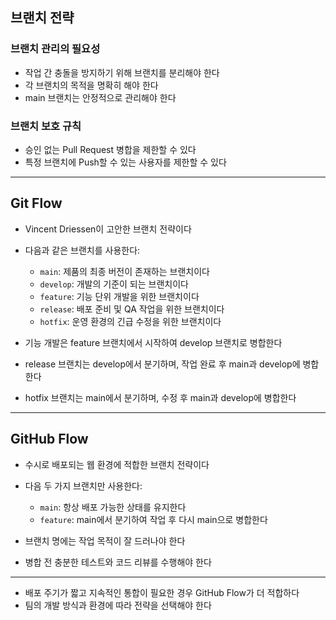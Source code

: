 ## 브랜치 전략

### 브랜치 관리의 필요성
- 작업 간 충돌을 방지하기 위해 브랜치를 분리해야 한다  
- 각 브랜치의 목적을 명확히 해야 한다  
- main 브랜치는 안정적으로 관리해야 한다

### 브랜치 보호 규칙
- 승인 없는 Pull Request 병합을 제한할 수 있다  
- 특정 브랜치에 Push할 수 있는 사용자를 제한할 수 있다

---

## Git Flow

- Vincent Driessen이 고안한 브랜치 전략이다  
- 다음과 같은 브랜치를 사용한다:
  - `main`: 제품의 최종 버전이 존재하는 브랜치이다
  - `develop`: 개발의 기준이 되는 브랜치이다
  - `feature`: 기능 단위 개발을 위한 브랜치이다
  - `release`: 배포 준비 및 QA 작업을 위한 브랜치이다
  - `hotfix`: 운영 환경의 긴급 수정을 위한 브랜치이다

- 기능 개발은 feature 브랜치에서 시작하여 develop 브랜치로 병합한다  
- release 브랜치는 develop에서 분기하며, 작업 완료 후 main과 develop에 병합한다  
- hotfix 브랜치는 main에서 분기하며, 수정 후 main과 develop에 병합한다

---

## GitHub Flow

- 수시로 배포되는 웹 환경에 적합한 브랜치 전략이다  
- 다음 두 가지 브랜치만 사용한다:
  - `main`: 항상 배포 가능한 상태를 유지한다
  - `feature`: main에서 분기하여 작업 후 다시 main으로 병합한다

- 브랜치 명에는 작업 목적이 잘 드러나야 한다  
- 병합 전 충분한 테스트와 코드 리뷰를 수행해야 한다

---

- 배포 주기가 짧고 지속적인 통합이 필요한 경우 GitHub Flow가 더 적합하다  
- 팀의 개발 방식과 환경에 따라 전략을 선택해야 한다